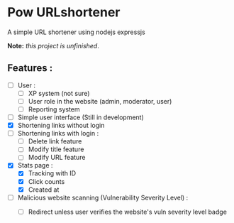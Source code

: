# Pow URLshortener
A simple URL shortener using nodejs expressjs

**Note:** *this project is unfinished*.

## Features :
- [ ] User :
  - [ ] XP system (not sure)
  - [ ] User role in the website (admin, moderator, user)
  - [ ] Reporting system
- [ ] Simple user interface (Still in development)
- [x] Shortening links without login
- [ ] Shortening links with login :
  - [ ] Delete link feature
  - [ ] Modify title feature
  - [ ] Modify URL feature
- [x] Stats page : 
  - [x] Tracking with ID
  - [x] Click counts
  - [x] Created at
- [ ] Malicious website scanning (Vulnerability Severity Level) :
  - [ ] Redirect unless user verifies the website's vuln severity level badge
  
